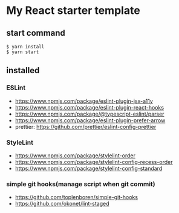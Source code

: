 # My React starter template

## start command

```
$ yarn install
$ yarn start
```

## installed

### ESLint
- https://www.npmjs.com/package/eslint-plugin-jsx-a11y
- https://www.npmjs.com/package/eslint-plugin-react-hooks
- https://www.npmjs.com/package/@typescript-eslint/parser
- https://www.npmjs.com/package/eslint-plugin-prefer-arrow
- prettier:  https://github.com/prettier/eslint-config-prettier

### StyleLint

- https://www.npmjs.com/package/stylelint-order
- https://www.npmjs.com/package/stylelint-config-recess-order
- https://www.npmjs.com/package/stylelint-config-standard

### simple git hooks(manage script when git commit)
- https://github.com/toplenboren/simple-git-hooks
- https://github.com/okonet/lint-staged
